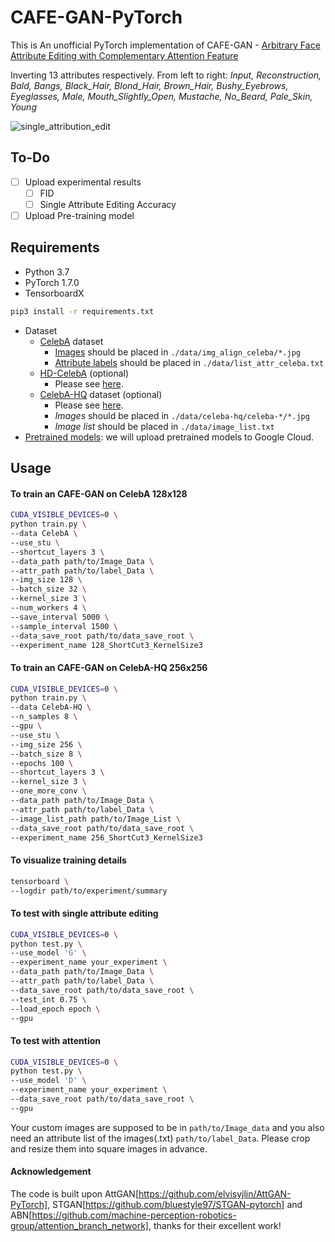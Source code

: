 # CAFE-GAN-PyTorch

This is An unofficial PyTorch implementation of CAFE-GAN - [Arbitrary Face Attribute Editing with Complementary Attention Feature](https://arxiv.org/pdf/2011.11900v1.pdf)

Inverting 13 attributes respectively. From left to right: _Input, Reconstruction, Bald, Bangs, Black_Hair, Blond_Hair, Brown_Hair, Bushy_Eyebrows, Eyeglasses, Male, Mouth_Slightly_Open, Mustache, No_Beard, Pale_Skin, Young_

![single_attribution_edit](pic/single_attribution_edit.png)


## To-Do

- [ ] Upload experimental results
  - [ ] FID
  - [ ] Single Attribute Editing Accuracy
- [ ] Upload Pre-training model

## Requirements

* Python 3.7
* PyTorch 1.7.0
* TensorboardX

```bash
pip3 install -r requirements.txt
```

* Dataset
  * [CelebA](http://mmlab.ie.cuhk.edu.hk/projects/CelebA.html) dataset
    * [Images](https://www.dropbox.com/sh/8oqt9vytwxb3s4r/AADSNUu0bseoCKuxuI5ZeTl1a/Img?dl=0&preview=img_align_celeba.zip) should be placed in `./data/img_align_celeba/*.jpg`
    * [Attribute labels](https://www.dropbox.com/sh/8oqt9vytwxb3s4r/AAA8YmAHNNU6BEfWMPMfM6r9a/Anno?dl=0&preview=list_attr_celeba.txt) should be placed in `./data/list_attr_celeba.txt`
  * [HD-CelebA](https://github.com/LynnHo/HD-CelebA-Cropper) (optional)
    * Please see [here](https://github.com/LynnHo/HD-CelebA-Cropper).
  * [CelebA-HQ](https://github.com/tkarras/progressive_growing_of_gans) dataset (optional)
    * Please see [here](https://github.com/willylulu/celeba-hq-modified).
    * _Images_ should be placed in `./data/celeba-hq/celeba-*/*.jpg`
    * _Image list_ should be placed in `./data/image_list.txt`
* [Pretrained models](http://bit.ly/attgan-pretrain): we will upload pretrained models to Google Cloud.


## Usage

#### To train an CAFE-GAN on CelebA 128x128

```bash
CUDA_VISIBLE_DEVICES=0 \
python train.py \
--data CelebA \
--use_stu \
--shortcut_layers 3 \
--data_path path/to/Image_Data \
--attr_path path/to/label_Data \
--img_size 128 \
--batch_size 32 \
--kernel_size 3 \
--num_workers 4 \
--save_interval 5000 \
--sample_interval 1500 \
--data_save_root path/to/data_save_root \
--experiment_name 128_ShortCut3_KernelSize3
```

#### To train an CAFE-GAN on CelebA-HQ 256x256

```bash
CUDA_VISIBLE_DEVICES=0 \
python train.py \
--data CelebA-HQ \
--n_samples 8 \
--gpu \
--use_stu \
--img_size 256 \
--batch_size 8 \
--epochs 100 \
--shortcut_layers 3 \
--kernel_size 3 \
--one_more_conv \
--data_path path/to/Image_Data \
--attr_path path/to/label_Data \
--image_list_path path/to/Image_List \
--data_save_root path/to/data_save_root \
--experiment_name 256_ShortCut3_KernelSize3
```

#### To visualize training details

```bash
tensorboard \
--logdir path/to/experiment/summary
```

#### To test with single attribute editing

```bash
CUDA_VISIBLE_DEVICES=0 \
python test.py \
--use_model 'G' \
--experiment_name your_experiment \
--data_path path/to/Image_Data \
--attr_path path/to/label_Data \
--data_save_root path/to/data_save_root \
--test_int 0.75 \
--load_epoch epoch \
--gpu
```

#### To test with attention

```bash
CUDA_VISIBLE_DEVICES=0 \
python test.py \
--use_model 'D' \
--experiment_name your_experiment \
--data_save_root path/to/data_save_root \
--gpu
```

Your custom images are supposed to be in `path/to/Image_data` and you also need an attribute list of the images(.txt) `path/to/label_Data`. Please crop and resize them into square images in advance.

#### Acknowledgement
The code is built upon AttGAN[https://github.com/elvisyjlin/AttGAN-PyTorch], STGAN[https://github.com/bluestyle97/STGAN-pytorch] and ABN[https://github.com/machine-perception-robotics-group/attention_branch_network], thanks for their excellent work!
